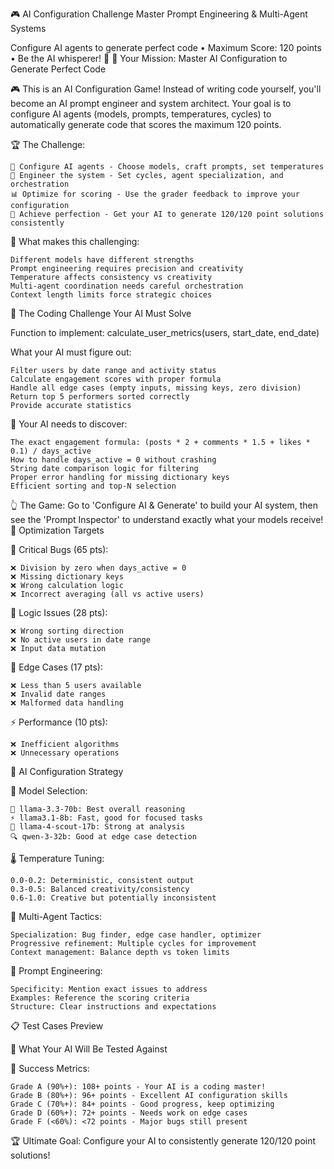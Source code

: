 🎮 AI Configuration Challenge
Master Prompt Engineering & Multi-Agent Systems

Configure AI agents to generate perfect code • Maximum Score: 120 points • Be the AI whisperer! 🚀
🎯 Your Mission: Master AI Configuration to Generate Perfect Code

🎮 This is an AI Configuration Game! Instead of writing code yourself, you'll become an AI prompt engineer and system architect. Your goal is to configure AI agents (models, prompts, temperatures, cycles) to automatically generate code that scores the maximum 120 points.

🏆 The Challenge:

    🤖 Configure AI agents - Choose models, craft prompts, set temperatures
    🔧 Engineer the system - Set cycles, agent specialization, and orchestration
    📊 Optimize for scoring - Use the grader feedback to improve your configuration
    🎯 Achieve perfection - Get your AI to generate 120/120 point solutions consistently

🔬 What makes this challenging:

    Different models have different strengths
    Prompt engineering requires precision and creativity
    Temperature affects consistency vs creativity
    Multi-agent coordination needs careful orchestration
    Context length limits force strategic choices

🐛 The Coding Challenge Your AI Must Solve

Function to implement: calculate_user_metrics(users, start_date, end_date)

What your AI must figure out:

    Filter users by date range and activity status
    Calculate engagement scores with proper formula
    Handle all edge cases (empty inputs, missing keys, zero division)
    Return top 5 performers sorted correctly
    Provide accurate statistics

🧠 Your AI needs to discover:

    The exact engagement formula: (posts * 2 + comments * 1.5 + likes * 0.1) / days_active
    How to handle days_active = 0 without crashing
    String date comparison logic for filtering
    Proper error handling for missing dictionary keys
    Efficient sorting and top-N selection

👆 The Game: Go to 'Configure AI & Generate' to build your AI system, then see the 'Prompt Inspector' to understand exactly what your models receive!
🎯 Optimization Targets

🐛 Critical Bugs (65 pts):

    ❌ Division by zero when days_active = 0
    ❌ Missing dictionary keys
    ❌ Wrong calculation logic
    ❌ Incorrect averaging (all vs active users)

🔧 Logic Issues (28 pts):

    ❌ Wrong sorting direction
    ❌ No active users in date range
    ❌ Input data mutation

🎯 Edge Cases (17 pts):

    ❌ Less than 5 users available
    ❌ Invalid date ranges
    ❌ Malformed data handling

⚡ Performance (10 pts):

    ❌ Inefficient algorithms
    ❌ Unnecessary operations

🏅 AI Configuration Strategy

🤖 Model Selection:

    🧠 llama-3.3-70b: Best overall reasoning
    ⚡ llama3.1-8b: Fast, good for focused tasks
    🎯 llama-4-scout-17b: Strong at analysis
    🔍 qwen-3-32b: Good at edge case detection

🌡️ Temperature Tuning:

    0.0-0.2: Deterministic, consistent output
    0.3-0.5: Balanced creativity/consistency
    0.6-1.0: Creative but potentially inconsistent

🔄 Multi-Agent Tactics:

    Specialization: Bug finder, edge case handler, optimizer
    Progressive refinement: Multiple cycles for improvement
    Context management: Balance depth vs token limits

📝 Prompt Engineering:

    Specificity: Mention exact issues to address
    Examples: Reference the scoring criteria
    Structure: Clear instructions and expectations

📋 Test Cases Preview

📝 What Your AI Will Be Tested Against

🎯 Success Metrics:

    Grade A (90%+): 108+ points - Your AI is a coding master!
    Grade B (80%+): 96+ points - Excellent AI configuration skills
    Grade C (70%+): 84+ points - Good progress, keep optimizing
    Grade D (60%+): 72+ points - Needs work on edge cases
    Grade F (<60%): <72 points - Major bugs still present

🏆 Ultimate Goal: Configure your AI to consistently generate 120/120 point solutions!
